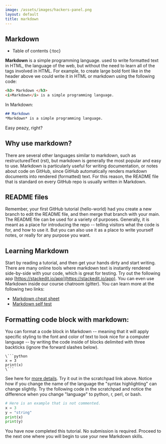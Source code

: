 ```yaml
---
image: /assets/images/hackers-panel.png
layout: default
title: markdown
---
```



## Markdown

* Table of contents
{:toc}

**Markdown** is a simple programming language.
used to write formatted text in HTML, the language of the web, but without the need to learn all of the tags involved in HTML. For example, to create large bold font like in the header above we could write it in HTML or markdown using the following code:

```html
<h3> Markdown </h3>
<i>Markdown</i> is a simple programming language.
```

In Markdown:
```markdown
## Markdown 
*Markdown* is a simple programming language.
```
Easy peazy, right?


## Why use markdown?
There are several other languages similar to markdown, such 
as restructuredText (rst), but markdown is generally the most popular and easy
to use. Markdown is particularly useful for writing documentation, or notes about code on GitHub, since GitHub automatically renders markdown documents 
into rendered (formatted) text. For this reason, the README file that is 
standard on every GitHub repo is usually written in Markdown.


## README files
Remember, your first GitHub tutorial (hello-world) had you create a new
branch to edit the README file, and then merge that branch with your main.
The README file can be used for a variety of purposes. Generally, it is 
meant as a place for introducing the repo -- telling visitors what the code
is for, and how to use it. But you can also use it as a place to write 
yourself notes, or really for any purpose you want. 

## Learning Markdown
Start by reading a tutorial, and then get your hands dirty and start writing. There are many online tools where markdown text is instantly rendered side-by-side with your code, which is great for testing. Try out the following app [https://stackedit.io/app](https://stackedit.io/app).
You can even use Markdown inside our course chatroom (gitter). You can learn more at the following two links:

- [Markdown cheat sheet](https://help.github.com/articles/basic-writing-and-formatting-syntax/)
- [Markdown self test](https://www.markdowntutorial.com/lesson/1/)


## Formatting code block with markdown:
You can format a code block in Markdown -- meaning that
it will apply specific styling to the font and color of text to look nice for a computer language -- by writing the code
inside of blocks delimited with three backticks (ignore the
forward slashes below).
```
\```python
x = 3
print(x)
\```
```

See here for [more details](https://help.github.com/articles/creating-and-highlighting-code-blocks/). Try it out in the scratchpad link above. Notice how if you change the name of the language the "syntax highlighting" can change slightly. Try the following code in the scratchpad and notice the difference when you change "language" to python, r, perl, or bash.

```python
# Here is an example that is not commented.
x = 3
y = "string"
print(x)
print(y)
```

You have now completed this tutorial. No submission is required. Proceed to the next one where you will begin to use your new Markdown skills.
